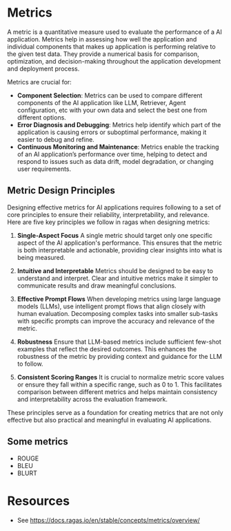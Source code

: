 # Metrics

A metric is a quantitative measure used to evaluate the performance of a AI application. Metrics help in assessing how
well the application and individual components that makes up application is performing relative to the given test data.
They provide a numerical basis for comparison, optimization, and decision-making throughout the application development
and deployment process.

Metrics are crucial for:

- **Component Selection**: Metrics can be used to compare different components of the AI application like LLM,
  Retriever, Agent configuration, etc with your own data and select the best one from different options.
- **Error Diagnosis and Debugging**: Metrics help identify which part of the application is causing errors or suboptimal
  performance, making it easier to debug and refine.
- **Continuous Monitoring and Maintenance**: Metrics enable the tracking of an AI application’s performance over time,
  helping to detect and respond to issues such as data drift, model degradation, or changing user requirements.

## Metric Design Principles

Designing effective metrics for AI applications requires following to a set of core principles to ensure their
reliability, interpretability, and relevance. Here are five key principles we follow in ragas when designing metrics:

1. **Single-Aspect Focus**
   A single metric should target only one specific aspect of the AI application's performance. This ensures that the
   metric is both interpretable and actionable, providing clear insights into what is being measured.

2. **Intuitive and Interpretable**
   Metrics should be designed to be easy to understand and interpret. Clear and intuitive metrics make it simpler to
   communicate results and draw meaningful conclusions.

3. **Effective Prompt Flows**
   When developing metrics using large language models (LLMs), use intelligent prompt flows that align closely with
   human evaluation. Decomposing complex tasks into smaller sub-tasks with specific prompts can improve the accuracy and
   relevance of the metric.

4. **Robustness**
   Ensure that LLM-based metrics include sufficient few-shot examples that reflect the desired outcomes. This enhances
   the robustness of the metric by providing context and guidance for the LLM to follow.

5. **Consistent Scoring Ranges**
   It is crucial to normalize metric score values or ensure they fall within a specific range, such as 0 to 1. This
   facilitates comparison between different metrics and helps maintain consistency and interpretability across the
   evaluation framework.

These principles serve as a foundation for creating metrics that are not only effective but also practical and
meaningful in evaluating AI applications.

## Some metrics
- ROUGE
- BLEU
- BLURT

# Resources

- See https://docs.ragas.io/en/stable/concepts/metrics/overview/